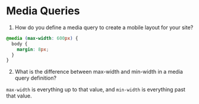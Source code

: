 # Media Queries

1. How do you define a media query to create a mobile layout for your site?

```css
@media (max-width: 600px) {
  body {
    margin: 8px;
  }
}
```

2. What is the difference between max-width and min-width in a media query definition?

`max-width` is everything up to that value, and `min-width` is everything past that value.
